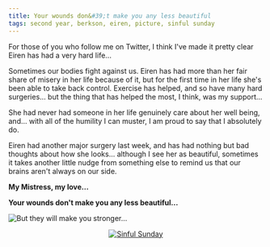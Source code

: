 ```yaml
---
title: Your wounds don&#39;t make you any less beautiful
tags: second year, berkson, eiren, picture, sinful sunday
---
```


For those of you who follow me on Twitter, I think I've made it pretty clear Eiren has had a very hard life...

Sometimes our bodies fight against us.  Eiren has had more than her fair share of misery in her life because of it, but for the first time in her life she's been able to take back control. Exercise has helped, and so have many hard surgeries... but the thing that has helped the most, I think, was my support...

She had never had someone in her life genuinely care about her well being, and... with all of the humility I can muster, I am proud to say that I absolutely do.

Eiren had another major surgery last week, and has had nothing but bad thoughts about how she looks... although I see her as beautiful, sometimes it takes another little nudge from something else to remind us that our brains aren't always on our side.

**My Mistress, my love...**

**Your wounds don't make you any less beautiful...**

![**But they will make you stronger...**](/images/2015-10-01-sinful-sunday.jpg)

<div align="center">
  <a href="http://sinfulsunday.mollysdailykiss.com" rel="nofollow" title="Sinful Sunday" target="_blank">
    <img src="http://sinfulsunday.mollysdailykiss.com/wp-content/uploads/2014/03/SinfulSundayLips150.png" alt="Sinful Sunday" style="border:none;" />
  </a>
</div>

